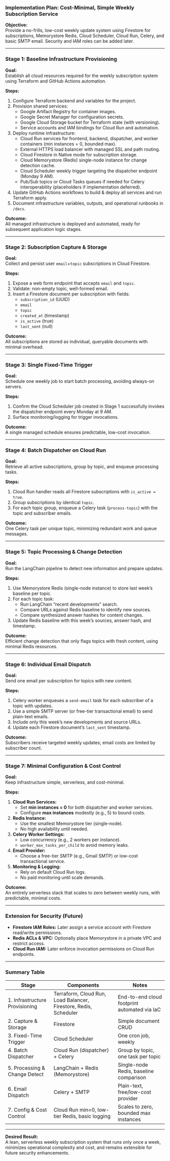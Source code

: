 ### **Implementation Plan: Cost-Minimal, Simple Weekly Subscription Service**

**Objective:**  
Provide a no-frills, low-cost weekly update system using Firestore for subscriptions, Memorystore Redis, Cloud Scheduler, Cloud Run, Celery, and basic SMTP email. Security and IAM roles can be added later.

***

### **Stage 1: Baseline Infrastructure Provisioning**

**Goal:**  
Establish all cloud resources required for the weekly subscription system using Terraform and GitHub Actions automation.

**Steps:**  
1. Configure Terraform backend and variables for the project.  
2. Provision shared services:
   - Google Artifact Registry for container images.  
   - Google Secret Manager for configuration secrets.  
   - Google Cloud Storage bucket for Terraform state (with versioning).  
   - Service accounts and IAM bindings for Cloud Run and automation.  
3. Deploy runtime infrastructure:
   - Cloud Run services for frontend, backend, dispatcher, and worker containers (min instances = 0, bounded max).  
   - External HTTPS load balancer with managed SSL and path routing.  
   - Cloud Firestore in Native mode for subscription storage.  
   - Cloud Memorystore (Redis) single-node instance for change detection cache.  
   - Cloud Scheduler weekly trigger targeting the dispatcher endpoint (Monday 9 AM).  
   - Pub/Sub topics or Cloud Tasks queues if needed for Celery interoperability (placeholders if implementation deferred).  
4. Update GitHub Actions workflows to build & deploy all services and run Terraform apply.  
5. Document infrastructure variables, outputs, and operational runbooks in `/docs`.

**Outcome:**  
All managed infrastructure is deployed and automated, ready for subsequent application logic stages.

***

### **Stage 2: Subscription Capture & Storage**

**Goal:**  
Collect and persist user `email`+`topic` subscriptions in Cloud Firestore.

**Steps:**  
1. Expose a web form endpoint that accepts `email` and `topic`.  
2. Validate: non-empty topic, well-formed email.  
3. Insert a Firestore document per subscription with fields:
   - `subscription_id` (UUID)  
   - `email`  
   - `topic`  
   - `created_at` (timestamp)  
   - `is_active` (true)  
   - `last_sent` (null)  

**Outcome:**  
All subscriptions are stored as individual, queryable documents with minimal overhead.

***

### **Stage 3: Single Fixed-Time Trigger**

**Goal:**  
Schedule one weekly job to start batch processing, avoiding always-on servers.

**Steps:**  
1. Confirm the Cloud Scheduler job created in Stage 1 successfully invokes the dispatcher endpoint every Monday at 9 AM.  
2. Surface monitoring/logging for trigger invocations.  

**Outcome:**  
A single managed schedule ensures predictable, low-cost invocation.

***

### **Stage 4: Batch Dispatcher on Cloud Run**

**Goal:**  
Retrieve all active subscriptions, group by topic, and enqueue processing tasks.

**Steps:**  
1. Cloud Run handler reads all Firestore subscriptions with `is_active = true`.  
2. Group subscriptions by identical `topic`.  
3. For each topic group, enqueue a Celery task (`process-topic`) with the topic and subscriber emails.  

**Outcome:**  
One Celery task per unique topic, minimizing redundant work and queue messages.

***

### **Stage 5: Topic Processing & Change Detection**

**Goal:**  
Run the LangChain pipeline to detect new information and prepare updates.

**Steps:**  
1. Use Memorystore Redis (single-node instance) to store last week’s baseline per topic.  
2. For each topic task:
   - Run LangChain “recent developments” search.  
   - Compare URLs against Redis baseline to identify new sources.  
   - Compare synthesized answer hashes for content changes.  
3. Update Redis baseline with this week’s sources, answer hash, and timestamp.  

**Outcome:**  
Efficient change detection that only flags topics with fresh content, using minimal Redis resources.

***

### **Stage 6: Individual Email Dispatch**

**Goal:**  
Send one email per subscription for topics with new content.

**Steps:**  
1. Celery worker enqueues a `send-email` task for each subscriber of a topic with updates.  
2. Use a simple SMTP server (or free-tier transactional email) to send plain-text emails.  
3. Include only this week’s new developments and source URLs.  
4. Update each Firestore document’s `last_sent` timestamp.  

**Outcome:**  
Subscribers receive targeted weekly updates; email costs are limited by subscriber count.

***

### **Stage 7: Minimal Configuration & Cost Control**

**Goal:**  
Keep infrastructure simple, serverless, and cost-minimal.

**Steps:**  
1. **Cloud Run Services:**  
   - Set **min instances = 0** for both dispatcher and worker services.  
   - Configure **max instances** modestly (e.g., 5) to bound costs.  
2. **Redis Instance:**  
   - Use the smallest Memorystore tier (single-node).  
   - No high availability until needed.  
3. **Celery Worker Settings:**  
   - Low concurrency (e.g., 2 workers per instance).  
   - `worker_max_tasks_per_child` to avoid memory leaks.  
4. **Email Provider:**  
   - Choose a free-tier SMTP (e.g., Gmail SMTP) or low-cost transactional service.  
5. **Monitoring & Logging:**  
   - Rely on default Cloud Run logs.  
   - No paid monitoring until scale demands.  

**Outcome:**  
An entirely serverless stack that scales to zero between weekly runs, with predictable, minimal costs.

***

### **Extension for Security (Future)**

- **Firestore IAM Roles:** Later assign a service account with Firestore read/write permissions.  
- **Redis ACLs & VPC:** Optionally place Memorystore in a private VPC and restrict access.  
- **Cloud Run IAM:** Later enforce invocation permissions on Cloud Run endpoints.  

***

### **Summary Table**

| Stage                               | Components                                         | Notes                                                 |
|-------------------------------------|----------------------------------------------------|-------------------------------------------------------|
| 1. Infrastructure Provisioning      | Terraform, Cloud Run, Load Balancer, Firestore, Redis, Scheduler | End-to-end cloud footprint automated via IaC |
| 2. Capture & Storage                | Firestore                                          | Simple document CRUD                                  |
| 3. Fixed-Time Trigger               | Cloud Scheduler                                    | One cron job, weekly                                  |
| 4. Batch Dispatcher                 | Cloud Run (dispatcher) + Celery                    | Group by topic, one task per topic                    |
| 5. Processing & Change Detect       | LangChain + Redis (Memorystore)                    | Single-node Redis, baseline comparison                |
| 6. Email Dispatch                   | Celery + SMTP                                      | Plain-text, free/low-cost provider                    |
| 7. Config & Cost Control            | Cloud Run min=0, low-tier Redis, basic logging     | Scales to zero, bounded max instances                 |

***

**Desired Result:**  
A lean, serverless weekly subscription system that runs only once a week, minimizes operational complexity and cost, and remains extensible for future security enhancements.